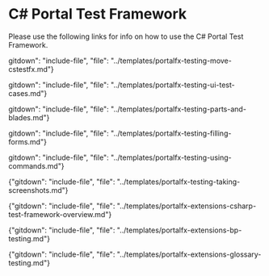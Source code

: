 
#  C# Portal Test Framework

Please use the following links for info on how to use the C# Portal Test Framework.

  gitdown": "include-file", "file": "../templates/portalfx-testing-move-cstestfx.md"}

  gitdown": "include-file", "file": "../templates/portalfx-testing-ui-test-cases.md"}

  gitdown": "include-file", "file": "../templates/portalfx-testing-parts-and-blades.md"}

  gitdown": "include-file", "file": "../templates/portalfx-testing-filling-forms.md"}

  gitdown": "include-file", "file": "../templates/portalfx-testing-using-commands.md"}

{"gitdown": "include-file", "file": "../templates/portalfx-testing-taking-screenshots.md"}

{"gitdown": "include-file", "file": "../templates/portalfx-extensions-csharp-test-framework-overview.md"}

{"gitdown": "include-file", "file": "../templates/portalfx-extensions-bp-testing.md"}

{"gitdown": "include-file", "file": "../templates/portalfx-extensions-glossary-testing.md"}